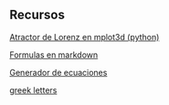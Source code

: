 ## Recursos

[Atractor de Lorenz en mplot3d (python)](https://matplotlib.org/3.1.0/gallery/mplot3d/lorenz_attractor.html)

[Formulas en markdown](https://csrgxtu.github.io/2015/03/20/Writing-Mathematic-Fomulars-in-Markdown/)

[Generador de ecuaciones](https://www.codecogs.com/latex/eqneditor.php)

[greek letters](https://github.com/atom-community/markdown-preview-plus/issues/336)